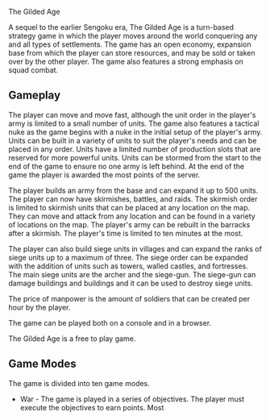 The Gilded Age

A sequel to the earlier Sengoku era, The Gilded Age is a turn-based strategy game in which the player moves around the world conquering any and all types of settlements. The game has an open economy, expansion base from which the player can store resources, and may be sold or taken over by the other player. The game also features a strong emphasis on squad combat.



## Gameplay

The player can move and move fast, although the unit order in the player's army is limited to a small number of units. The game also features a tactical nuke as the game begins with a nuke in the initial setup of the player's army. Units can be built in a variety of units to suit the player's needs and can be placed in any order. Units have a limited number of production slots that are reserved for more powerful units. Units can be stormed from the start to the end of the game to ensure no one army is left behind. At the end of the game the player is awarded the most points of the server.

The player builds an army from the base and can expand it up to 500 units. The player can now have skirmishes, battles, and raids. The skirmish order is limited to skirmish units that can be placed at any location on the map. They can move and attack from any location and can be found in a variety of locations on the map. The player's army can be rebuilt in the barracks after a skirmish. The player's time is limited to ten minutes at the most.

The player can also build siege units in villages and can expand the ranks of siege units up to a maximum of three. The siege order can be expanded with the addition of units such as towers, walled castles, and fortresses. The main siege units are the archer and the siege-gun. The siege-gun can damage buildings and buildings and it can be used to destroy siege units.

The price of manpower is the amount of soldiers that can be created per hour by the player.

The game can be played both on a console and in a browser.

The Gilded Age is a free to play game.



## Game Modes

The game is divided into ten game modes.

*   War - The game is played in a series of objectives. The player must execute the objectives to earn points. Most